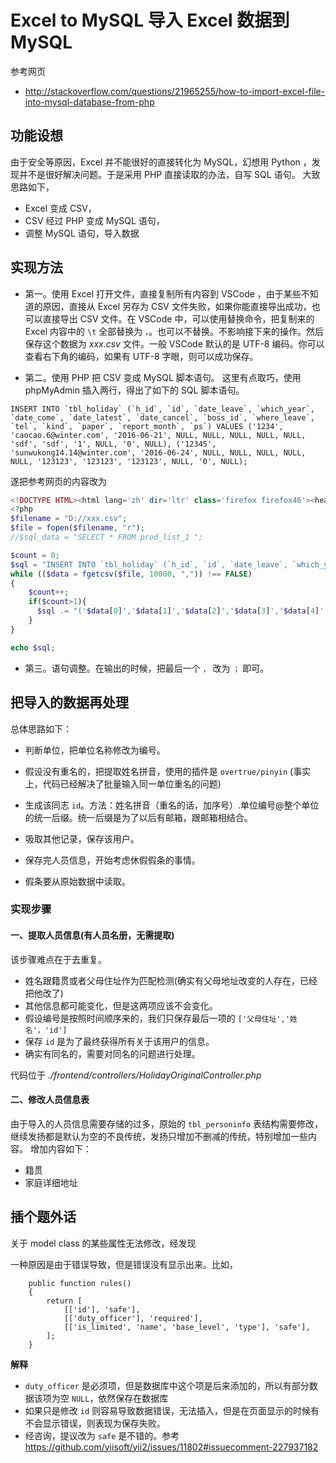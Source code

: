 # Excel to MySQL 导入 Excel 数据到 MySQL

参考网页
+ http://stackoverflow.com/questions/21965255/how-to-import-excel-file-into-mysql-database-from-php

## 功能设想

由于安全等原因，Excel 并不能很好的直接转化为 MySQL，幻想用 Python ，发现并不是很好解决问题。于是采用 PHP 直接读取的办法，自写 SQL 语句。
大致思路如下，
+ Excel 变成 CSV，
+ CSV 经过 PHP 变成 MySQL 语句，
+ 调整 MySQL 语句，导入数据

## 实现方法
+ 第一。使用 Excel 打开文件，直接复制所有内容到 VSCode ，由于某些不知道的原因，直接从 Excel 另存为 CSV 文件失败，如果你能直接导出成功，也可以直接导出 CSV 文件。在 VSCode 中，可以使用替换命令，把复制来的 Excel 内容中的 `\t` 全部替换为 `，`。也可以不替换。不影响接下来的操作。然后保存这个数据为 *xxx.csv* 文件。一般 VSCode 默认的是 UTF-8 编码。你可以查看右下角的编码，如果有 UTF-8 字眼，则可以成功保存。

+ 第二。使用 PHP 把 CSV 变成 MySQL 脚本语句。
这里有点取巧，使用 phpMyAdmin 插入两行，得出了如下的 SQL 脚本语句。

```mysql
INSERT INTO `tbl_holiday` (`h_id`, `id`, `date_leave`, `which_year`, `date_come`, `date_latest`, `date_cancel`, `boss_id`, `where_leave`, `tel`, `kind`, `paper`, `report_month`, `ps`) VALUES ('1234', 'caocao.6@winter.com', '2016-06-21', NULL, NULL, NULL, NULL, NULL, 'sdf', 'sdf', '1', NULL, '0', NULL), ('12345', 'sunwukong14.14@winter.com', '2016-06-24', NULL, NULL, NULL, NULL, NULL, '123123', '123123', '123123', NULL, '0', NULL);
```

遂把参考网页的内容改为

```php
<!DOCTYPE HTML><html lang='zh' dir='ltr' class='firefox firefox46'><head><meta charset="utf-8" />
<?php
$filename = "D://xxx.csv";
$file = fopen($filename, "r");
//$sql_data = "SELECT * FROM prod_list_1 ";

$count = 0;
$sql = "INSERT INTO `tbl_holiday` (`h_id`, `id`, `date_leave`, `which_year`, `date_come`, `date_latest`, `date_cancel`, `boss_id`, `where_leave`, `tel`, `kind`, `paper`, `report_month`, `ps`) VALUES <br>";
while (($data = fgetcsv($file, 10000, ",")) !== FALSE)
{
    $count++;    
    if($count>1){ 
      $sql .= "('$data[0]','$data[1]','$data[2]','$data[3]','$data[4]','$data[5]','$data[6]','$data[7]','$data[8]','$data[9]','$data[10]','$data[11]','$data[12]','$data[13]'),<br>";
    }
}

echo $sql;
```


+ 第三。语句调整。在输出的时候，把最后一个 `，` 改为 `；` 即可。

## 把导入的数据再处理

总体思路如下：
+ 判断单位，把单位名称修改为编号。
+ 假设没有重名的，把提取姓名拼音，使用的插件是 `overtrue/pinyin` (事实上，代码已经解决了批量输入同一单位重名的问题)
+ 生成该同志 `id`。方法：姓名拼音（重名的话，加序号）.单位编号@整个单位的统一后缀。统一后缀是为了以后有邮箱，跟邮箱相结合。
+ 吸取其他记录，保存该用户。

+ 保存完人员信息，开始考虑休假假条的事情。
+ 假条要从原始数据中读取。

### 实现步骤

#### 一、提取人员信息(有人员名册，无需提取)

该步骤难点在于去重复。
+ 姓名跟籍贯或者父母住址作为匹配检测(确实有父母地址改变的人存在，已经把他改了)
+ 其他信息都可能变化，但是这两项应该不会变化。
+ 假设编号是按照时间顺序来的，我们只保存最后一项的 `['父母住址','姓名'，'id']`
+ 保存 `id` 是为了最终获得所有关于该用户的信息。
+ 确实有同名的，需要对同名的问题进行处理。

代码位于 *./frontend/controllers/HolidayOriginalController.php*

#### 二、修改人员信息表

由于导入的人员信息需要存储的过多，原始的 `tbl_personinfo` 表结构需要修改，继续发扬都是默认为空的不良传统，发扬只增加不删减的传统，特别增加一些内容。
增加内容如下：
+ 籍贯
+ 家庭详细地址




## 插个题外话

关于 model class 的某些属性无法修改，经发现

一种原因是由于错误导致，但是错误没有显示出来。比如，

```
    public function rules()
    {
        return [
            [['id'], 'safe'],
            [['duty_officer'], 'required'],
            [['is_limited', 'name', 'base_level', 'type'], 'safe'],
        ];
    }

```
**解释**
+ `duty_officer` 是必须项，但是数据库中这个项是后来添加的，所以有部分数据该项为空 `NULL`，依然保存在数据库
+ 如果只是修改 `id` 则容易导致数据错误，无法插入，但是在页面显示的时候有不会显示错误，则表现为保存失败。
+ 经咨询，提议改为 `safe` 是不错的。参考 https://github.com/yiisoft/yii2/issues/11802#issuecomment-227937182